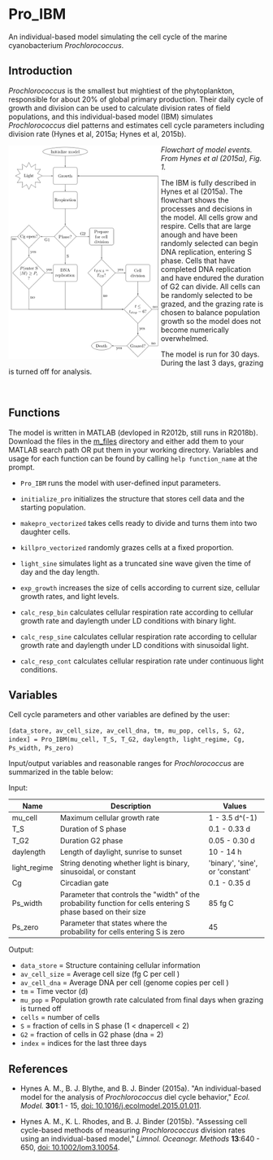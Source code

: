 # Pro_IBM
An individual-based model simulating the cell cycle of the marine cyanobacterium *Prochlorococcus*.

## Introduction

*Prochlorococcus* is the smallest but mightiest of the phytoplankton, responsible for about 20% of global primary production. Their daily cycle of growth and division can be used to calculate division rates of field populations, and this individual-based model (IBM) simulates *Prochlorococcus* diel patterns and estimates cell cycle parameters including division rate (Hynes et al, 2015a; Hynes et al, 2015b).

<img src = https://github.com/ANetTow/Pro_IBM/blob/master/Pro_IBM_flowchart.png title="Pro IBM Flowchart" align="left" style="float" width="300">*Flowchart of model events.  From Hynes et al (2015a), Fig. 1.*

The IBM is fully described in Hynes et al (2015a). The flowchart shows the processes and decisions in the model.  All cells grow and respire.  Cells that are large anough and have been randomly selected can begin DNA replication, entering S phase.  Cells that have completed DNA replication and have endured the duration of G2 can divide. All cells can be randomly selected to be grazed, and the grazing rate is chosen to balance population growth so the model does not become numerically overwhelmed.  

The model is run for 30 days.  During the last 3 days, grazing is turned off for analysis.

<br clear="left"/>

## Functions

The model is written in MATLAB (devloped in R2012b, still runs in R2018b).  Download the files in the [m_files](https://github.com/ANetTow/Pro_IBM/tree/master/m_files) directory and either add them to your MATLAB search path OR put them in your working directory.  Variables and usage for each function can be found by calling `help function_name` at the prompt.

* `Pro_IBM` runs the model with user-defined input parameters.

* `initialize_pro` initializes the structure that stores cell data and the starting population.

* `makepro_vectorized` takes cells ready to divide and turns them into two daughter cells.

* `killpro_vectorized` randomly grazes cells at a fixed proportion.

* `light_sine` simulates light as a truncated sine wave given the time of day and the day length.

* `exp_growth` increases the size of cells according to current size, cellular growth rates, and light levels.

* `calc_resp_bin` calculates cellular respiration rate according to cellular growth rate and daylength under LD conditions with binary light.

* `calc_resp_sine` calculates cellular respiration rate according to cellular growth rate and daylength under LD conditions with sinusoidal light.

* `calc_resp_cont` calculates cellular respiration rate under continuous light conditions.

## Variables

Cell cycle parameters and other variables are defined by the user:  

`[data_store, av_cell_size, av_cell_dna, tm, mu_pop, cells, S, G2, index] = Pro_IBM(mu_cell, T_S, T_G2, daylength, light_regime, Cg, Ps_width, Ps_zero)`

Input/output variables and reasonable ranges for *Prochlorococcus* are summarized in the table below:

Input:

|Name|    Description|                  Values |
|---|     ---|                          ---|
|mu_cell| Maximum cellular growth rate| 1 - 3.5 d^(-1)|
|T_S|     Duration of S phase|          0.1 - 0.33 d|
|T_G2|    Duration G2 phase|            0.05 - 0.30 d|
|daylength|Length of daylight, sunrise to sunset|10 - 14 h|
|light_regime|String denoting whether light is binary, sinusoidal, or constant| 'binary', 'sine', or 'constant'|
|Cg|      Circadian gate|               0.1 - 0.35 d|
|Ps_width|Parameter that controls the "width" of the probability function for cells entering S phase based on their size| 85 fg C|
|Ps_zero|Parameter that states where the probability for cells entering S is zero|45|

Output:

  - `data_store` =    Structure containing cellular information
  - `av_cell_size` =  Average cell size (fg C per cell )
  - `av_cell_dna` =   Average DNA per cell (genome copies per cell )
  - `tm` =            Time vector (d)
  - `mu_pop` =        Population growth rate calculated from final days when grazing is turned off 
  - `cells` =         number of cells
  - `S` =             fraction of cells in S phase (1 < dnapercell < 2) 
  - `G2` =            fraction of cells in G2 phase (dna = 2)
  - `index` =         indices for the last three days

## References

- Hynes A. M., B. J. Blythe, and B. J. Binder (2015a).  "An individual-based model for the analysis of *Prochlorococcus* diel cycle behavior," *Ecol. Model.* **301**:1 - 15, [doi: 10.1016/j.ecolmodel.2015.01.011](https://doi.org/10.1016/j.ecolmodel.2015.01.011).

- Hynes A. M., K. L. Rhodes, and B. J. Binder (2015b).  "Assessing cell cycle-based methods of measuring *Prochlorococcus* division rates using an individual-based model," *Limnol. Oceanogr. Methods* **13**:640 - 650, [doi: 10.1002/lom3.10054]( https://doi.org/10.1002/lom3.10054).
